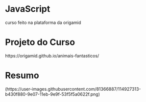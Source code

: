 # JavaScript
curso feito na plataforma da origamid

<h1>Projeto do Curso</h1>
https://origamid.github.io/animais-fantasticos/

<h1>Resumo</h1>
(https://user-images.githubusercontent.com/81366887/114927313-b430f880-9e07-11eb-9e9f-53f5f5a0622f.png)
